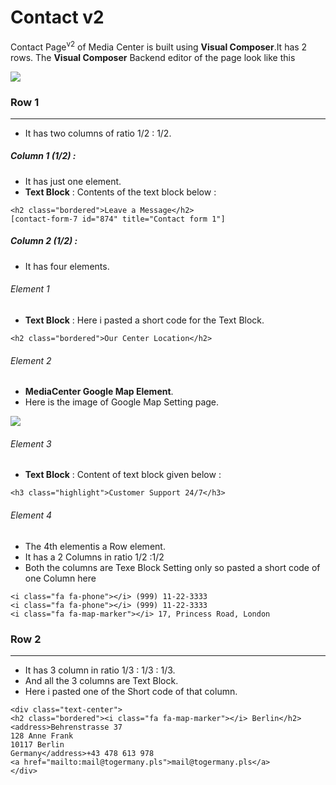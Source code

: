 # Contact v2

Contact Page<sup>v2</sup> of Media Center is built using **Visual Composer**.It has 2 rows. The **Visual Composer** Backend editor of the page look like this

![](https://raw.githubusercontent.com/ibndawood/mcwpdoc/master/assets/images/contactv2.png)


### Row 1
---
* It has two columns of ratio 1/2 : 1/2.

##### Column 1 (1/2) :

* It has just one element.
* **Text Block** : Contents of the text block below :

```
<h2 class="bordered">Leave a Message</h2>
[contact-form-7 id="874" title="Contact form 1"]
```
##### Column 2 (1/2) :

* It has four elements.

###### Element 1

*  **Text Block** : Here i pasted a short code for the Text Block.

```
<h2 class="bordered">Our Center Location</h2>
```
###### Element 2

* **MediaCenter Google Map Element**.
* Here is the image of Google Map Setting page.

![](https://raw.githubusercontent.com/ibndawood/mcwpdoc/master/assets/images/contactv1-googleMap-setting.png)

###### Element 3
* **Text Block** : Content of text block given below :

```
<h3 class="highlight">Customer Support 24/7</h3>
```
###### Element 4
* The 4th elementis a Row element.
* It has a 2 Columns in ratio 1/2 :1/2
* Both the columns are Texe Block Setting only so pasted a short code of one Column here
```
<i class="fa fa-phone"></i> (999) 11-22-3333
<i class="fa fa-phone"></i> (999) 11-22-3333
<i class="fa fa-map-marker"></i> 17, Princess Road, London
```

### Row 2
---
* It has 3 column in ratio 1/3 : 1/3 : 1/3.
* And all the 3 columns are Text Block.
* Here i pasted one of the Short code of that column.
```
<div class="text-center">
<h2 class="bordered"><i class="fa fa-map-marker"></i> Berlin</h2>
<address>Behrenstrasse 37
128 Anne Frank
10117 Berlin
Germany</address>+43 478 613 978
<a href="mailto:mail@togermany.pls">mail@togermany.pls</a>
</div>
```


